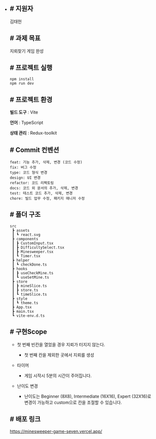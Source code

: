 - ## # 지원자

  김태헌

  

  ## # 과제 목표

  지뢰찾기 게임 완성

  

  ## # 프로젝트 실행

  ```
  npm install
  npm run dev
  ```

  

  ## # 프로젝트 환경

  **빌드 도구** : Vite

  **언어** : TypeScript

  **상태 관리** : Redux-toolkit

  

  ## # Commit 컨벤션

  ```
  feat: 기능 추가, 삭제, 변경 (코드 수정)
  fix: 버그 수정
  type: 코드 형식 변경
  design: UI 변경
  refactor: 코드 리팩토링
  docs: 코드 외 문서의 추가, 삭제, 변경
  test: 테스트 코드 추가, 삭제, 변경
  chore: 빌드 업무 수정, 패키지 매니저 수정
  ```

  

  ## # 폴더 구조

  ```
  src
   ┣ assets
   ┃ ┗ react.svg
   ┣ components
   ┃ ┣ CustomInput.tsx
   ┃ ┣ DifficultySelect.tsx
   ┃ ┣ Minesweeper.tsx
   ┃ ┗ Timer.tsx
   ┣ helper
   ┃ ┗ checkDone.ts
   ┣ hooks
   ┃ ┣ useCheckMine.ts
   ┃ ┗ useSetMine.ts
   ┣ store
   ┃ ┣ mineSlice.ts
   ┃ ┣ store.ts
   ┃ ┗ timeSlice.ts
   ┣ style
   ┃ ┗ theme.ts
   ┣ App.tsx
   ┣ main.tsx
   ┗ vite-env.d.ts
  ```

  

  ## # 구현Scope

  - 첫 번째 빈칸을 열었을 경우 지뢰가 터지지 않는다.
    - 첫 번째 칸을 제외한 곳에서 지뢰를 생성

  - 타이머
    - 게임 시작시 5분의 시간이 주어집니다.

  - 난이도 변경
    - 난이도는 Beginner (8X8), Intermediate (16X16), Expert (32X16)로 변경이 가능하고 custom으로 칸을 조절할 수 있습니다.


  

  ## # 배포 링크

  https://minesweeper-game-seven.vercel.app/
